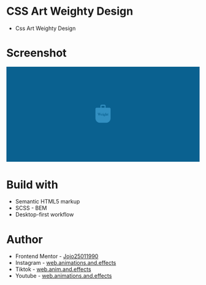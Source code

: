 # CSS Art Weighty Design

-   Css Art Weighty Design

# Screenshot

![](./Screenshot%20%20Weighty%20Design.png)

# Build with

-   Semantic HTML5 markup
-   SCSS - BEM
-   Desktop-first workflow

# Author

-   Frontend Mentor - [Jojo25011990](https://www.frontendmentor.io/profile/Jojo25011990)
-   Instagram - [web.animations.and.effects](https://www.instagram.com/web.animations.and.effects/)
-   Tiktok - [web.anim.and.effects](https://www.tiktok.com/@web.anim.and.effects)
-   Youtube - [web.animations.and.effects](https://www.youtube.com/@web.animations.and.effects)
